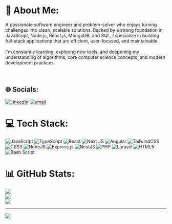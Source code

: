 # 💫 About Me:
A passionate software engineer and problem-solver who enjoys turning challenges into clean, scalable solutions. Backed by a strong foundation in JavaScript, Node.js, React.js, MongoDB, and SQL, I specialize in building full-stack applications that are efficient, user-focused, and maintainable.<br><br> I'm constantly learning, exploring new tools, and deepening my understanding of algorithms, core computer science concepts, and modern development practices.<br><br><br>

## 🌐 Socials:
[![LinkedIn](https://img.shields.io/badge/LinkedIn-%230077B5.svg?logo=linkedin&logoColor=white)](https://linkedin.com/in/https://www.linkedin.com/in/ahmedabdulnasser/) [![email](https://img.shields.io/badge/Email-D14836?logo=gmail&logoColor=white)](mailto:aabdelnasser101@gmail.com) 

# 💻 Tech Stack:
![JavaScript](https://img.shields.io/badge/javascript-%23323330.svg?style=for-the-badge&logo=javascript&logoColor=%23F7DF1E) ![TypeScript](https://img.shields.io/badge/typescript-%23007ACC.svg?style=for-the-badge&logo=typescript&logoColor=white) ![React](https://img.shields.io/badge/react-%2320232a.svg?style=for-the-badge&logo=react&logoColor=%2361DAFB) ![Next JS](https://img.shields.io/badge/Next-black?style=for-the-badge&logo=next.js&logoColor=white) ![Angular](https://img.shields.io/badge/angular-%23DD0031.svg?style=for-the-badge&logo=angular&logoColor=white) ![TailwindCSS](https://img.shields.io/badge/tailwindcss-%2338B2AC.svg?style=for-the-badge&logo=tailwind-css&logoColor=white) ![CSS3](https://img.shields.io/badge/css3-%231572B6.svg?style=for-the-badge&logo=css3&logoColor=white) ![NodeJS](https://img.shields.io/badge/node.js-6DA55F?style=for-the-badge&logo=node.js&logoColor=white) ![Express.js](https://img.shields.io/badge/express.js-%23404d59.svg?style=for-the-badge&logo=express&logoColor=%2361DAFB) ![NestJS](https://img.shields.io/badge/nestjs-%23E0234E.svg?style=for-the-badge&logo=nestjs&logoColor=white) ![PHP](https://img.shields.io/badge/php-%23777BB4.svg?style=for-the-badge&logo=php&logoColor=white) ![Laravel](https://img.shields.io/badge/laravel-%23FF2D20.svg?style=for-the-badge&logo=laravel&logoColor=white) ![HTML5](https://img.shields.io/badge/html5-%23E34F26.svg?style=for-the-badge&logo=html5&logoColor=white) ![Bash Script](https://img.shields.io/badge/bash_script-%23121011.svg?style=for-the-badge&logo=gnu-bash&logoColor=white)
# 📊 GitHub Stats:
![](https://github-readme-stats.vercel.app/api?username=ahmedabdulnasser&theme=react&hide_border=true&include_all_commits=false&count_private=false)<br/>
![](https://nirzak-streak-stats.vercel.app/?user=ahmedabdulnasser&theme=react&hide_border=true)<br/>
![](https://github-readme-stats.vercel.app/api/top-langs/?username=ahmedabdulnasser&theme=react&hide_border=true&include_all_commits=false&count_private=false&layout=compact)

---
[![](https://visitcount.itsvg.in/api?id=ahmedabdulnasser&icon=0&color=0)](https://visitcount.itsvg.in)

<!-- Proudly created with GPRM ( https://gprm.itsvg.in ) -->

